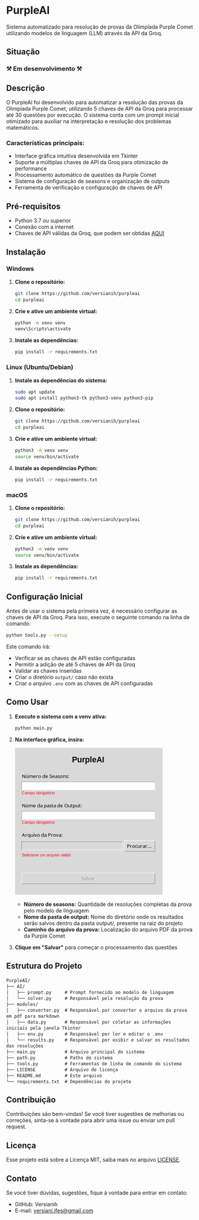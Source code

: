 # PurpleAI

Sistema automatizado para resolução de provas da Olimpíada Purple Comet utilizando modelos de linguagem (LLM) através da API da Groq.

## Situação
### ⚒️ Em desenvolvimento ⚒️

## Descrição

O PurpleAI foi desenvolvido para automatizar a resolução das provas da Olimpíada Purple Comet, utilizando 5 chaves de API da Groq para processar até 30 questões por execução. O sistema conta com um prompt inicial otimizado para auxiliar na interpretação e resolução dos problemas matemáticos.

### Características principais:
- Interface gráfica intuitiva desenvolvida em Tkinter
- Suporte a múltiplas chaves de API da Groq para otimização de performance  
- Processamento automático de questões da Purple Comet
- Sistema de configuração de seasons e organização de outputs
- Ferramenta de verificação e configuração de chaves de API

## Pré-requisitos

- Python 3.7 ou superior
- Conexão com a internet
- Chaves de API válidas da Groq, que podem ser obtidas [AQUI](https://console.groq.com/keys)

## Instalação

### Windows

1. **Clone o repositório:**
   ```bash
   git clone https://github.com/versianih/purpleai
   cd purpleai
   ```

2. **Crie e ative um ambiente virtual:**
   ```bash
   python -m venv venv
   venv\Scripts\activate
   ```

3. **Instale as dependências:**
   ```bash
   pip install -r requirements.txt
   ```


### Linux (Ubuntu/Debian)

1. **Instale as dependências do sistema:**
   ```bash
   sudo apt update
   sudo apt install python3-tk python3-venv python3-pip
   ```

2. **Clone o repositório:**
   ```bash
   git clone https://github.com/versianih/purpleai
   cd purpleai
   ```

3. **Crie e ative um ambiente virtual:**
   ```bash
   python3 -m venv venv
   source venv/bin/activate
   ```

4. **Instale as dependências Python:**
   ```bash
   pip install -r requirements.txt
   ```


### macOS

1. **Clone o repositório:**
   ```bash
   git clone https://github.com/versianih/purpleai
   cd purpleai
   ```

2. **Crie e ative um ambiente virtual:**
   ```bash
   python3 -m venv venv
   source venv/bin/activate
   ```

3. **Instale as dependências:**
   ```bash
   pip install -r requirements.txt
   ```


## Configuração Inicial

Antes de usar o sistema pela primeira vez, é necessário configurar as chaves de API da Groq. Para isso, execute o seguinte comando na linha de comando:

```bash
python tools.py --setup
```

Este comando irá:
- Verificar se as chaves de API estão configuradas
- Permitir a adição de até 5 chaves de API da Groq
- Validar as chaves inseridas
- Criar o diretório `output/` caso não exista
- Criar o arquivo `.env` com as chaves de API configuradas

## Como Usar

1. **Execute o sistema com a venv ativa:**
   ```bash
   python main.py
   ```

2. **Na interface gráfica, insira:**
    
    ![Interface Tkinter](media/interface.png)  
   
   - **Número de seasons:** Quantidade de resoluções completas da prova pelo modelo de linguagem
   - **Nome da pasta de output:** Nome do diretório onde os resultados serão salvos dentro da pasta output/, presente na raiz do projeto
   - **Caminho do arquivo da prova:** Localização do arquivo PDF da prova da Purple Comet

3. **Clique em "Salvar"** para começar o processamento das questões

## Estrutura do Projeto

```
PurpleAI/
├── AI/
│   ├── prompt.py     # Prompt fornecido ao modelo de linguagem
│   └── solver.py     # Responsável pela resolução da prova
├── modules/
│   ├── converter.py  # Responsável por converter o arquivo da prova em pdf para markdown
│   ├── data.py       # Responsável por coletar as informações iniciais pela janela Tkinter
│   ├── env.py        # Responsável por ler e editar o .env
│   └── results.py    # Responsável por exibir e salvar os resultados das resoluções
├── main.py           # Arquivo principal do sistema
├── path.py           # Paths do sistema
├── tools.py          # Ferramentas de linha de comando do sistema
├── LICENSE           # Arquivo de licença
├── README.md         # Este arquivo
└── requirements.txt  # Dependências do projeto
```

## Contribuição

Contribuições são bem-vindas! Se você tiver sugestões de melhorias ou correções, sinta-se à vontade para abrir uma issue ou enviar um pull request.

## Licença

Esse projeto está sobre a Licença MIT, saiba mais no arquivo [LICENSE](LICENSE).

## Contato

Se você tiver dúvidas, sugestões, fique à vontade para entrar em contato:

- GitHub: Versianih
- E-mail: versiani.ifes@gmail.com
